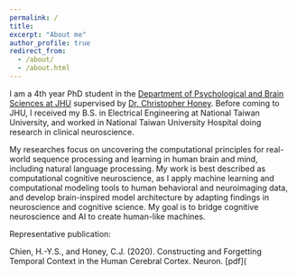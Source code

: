 ```yaml
---
permalink: /
title: 
excerpt: "About me"
author_profile: true
redirect_from: 
  - /about/
  - /about.html
---
```


I am a 4th year PhD student in the [Department of Psychological and Brain Sciences at JHU](https://pbs.jhu.edu/) supervised by [Dr. Christopher Honey](http://www.honeylab.org/). Before coming to JHU, I received my B.S. in Electrical Engineering at National Taiwan University, and worked in National Taiwan University Hospital doing research in clinical neuroscience.

My researches focus on uncovering the computational principles for real-world sequence processing and learning in human brain and mind, including natural language processing. My work is best described as computational cognitive neuroscience, as I apply machine learning and computational modeling tools to human behavioral and neuroimaging data, and develop brain-inspired model architecture by adapting findings in neuroscience and cognitive science. My goal is to bridge cognitive neuroscience and AI to create human-like machines.

Representative publication:

Chien, H.-Y.S., and Honey, C.J. (2020). Constructing and Forgetting Temporal Context in the Human Cerebral Cortex. Neuron.  [pdf](
